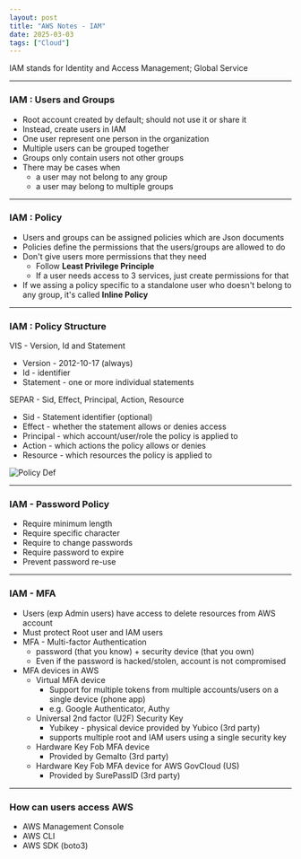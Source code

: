 ```yaml
---
layout: post
title: "AWS Notes - IAM"
date: 2025-03-03
tags: ["Cloud"]
---
```


IAM stands for Identity and Access Management; Global Service

---

### IAM : Users and Groups

- Root account created by default; should not use it or share it
- Instead, create users in IAM
- One user represent one person in the organization
- Multiple users can be grouped together
- Groups only contain users not other groups
- There may be cases when 
    - a user may not belong to any group
    - a user may belong to multiple groups

---

### IAM : Policy

- Users and groups can be assigned policies which are Json documents 
- Policies define the permissions that the users/groups are allowed to do
- Don't give users more permissions that they need
    - Follow **Least Privilege Principle**
    - If a user needs access to 3 services, just create permissions for that
- If we assing a policy specific to a standalone user who doesn't belong to any group, it's called **Inline Policy**

---

### IAM : Policy Structure

VIS - Version, Id and Statement
- Version - 2012-10-17 (always)
- Id - identifier
- Statement - one or more individual statements

SEPAR - Sid, Effect, Principal, Action, Resource
- Sid - Statement identifier (optional)
- Effect - whether the statement allows or denies access
- Principal - which account/user/role the policy is applied to
- Action - which actions the policy allows or denies
- Resource - which resources the policy is applied to

<img src="{{site.url}}/images/aws/aws-policy-def.png" alt="Policy Def">

---

### IAM - Password Policy

- Require minimum length
- Require specific character
- Require to change passwords
- Require password to expire
- Prevent password re-use

---

### IAM - MFA

- Users (exp Admin users) have access to delete resources from AWS account
- Must protect Root user and IAM users
- MFA - Multi-factor Authentication
    - password (that you know) + security device (that you own)
    - Even if the password is hacked/stolen, account is not compromised
- MFA devices in AWS
    - Virtual MFA device 
        - Support for multiple tokens from multiple accounts/users on a single device (phone app)
        - e.g. Google Authenticator, Authy
    - Universal 2nd factor (U2F) Security Key
        - Yubikey - physical device provided by Yubico (3rd party)
        - supports multiple root and IAM users using a single security key
    - Hardware Key Fob MFA device
        - Provided by Gemalto (3rd party)
    - Hardware Key Fob MFA device for AWS GovCloud (US)
        - Provided by SurePassID (3rd party)

---

### How can users access AWS

- AWS Management Console
- AWS CLI
- AWS SDK (boto3)
